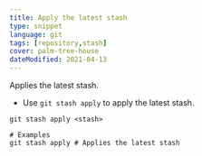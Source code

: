```yaml
---
title: Apply the latest stash
type: snippet
language: git
tags: [repository,stash]
cover: palm-tree-house
dateModified: 2021-04-13
---
```


Applies the latest stash.

- Use `git stash apply` to apply the latest stash.

```shell
git stash apply <stash>

# Examples
git stash apply # Applies the latest stash
```

